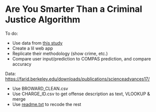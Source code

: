 # Are You Smarter Than a Criminal Justice Algorithm

To do:

- Use data from [this study](https://advances.sciencemag.org/content/4/1/eaao5580)
- Create a lil web app
- Replicate their methodology (show crime, etc.)
- Compare user input/prediction to COMPAS prediction, and compare accuracy



Data: https://farid.berkeley.edu/downloads/publications/scienceadvances17/

- Use BROWARD_CLEAN.csv
- Use CHARGE_ID.csv to get offense description as text, VLOOKUP & merge
- Use [readme.txt](https://farid.berkeley.edu/downloads/publications/scienceadvances17/readme.txt) to recode the rest

